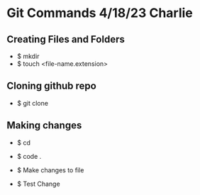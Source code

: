 # Git Commands 4/18/23 Charlie

## Creating Files and Folders
- $ mkdir <repo-name>
- $ touch <file-name.extension>

## Cloning github repo
- $ git clone <github-repo-https-url>

## Making changes
- $ cd <repo-name>
- $ code . 
- $ Make changes to file 

- $ Test Change